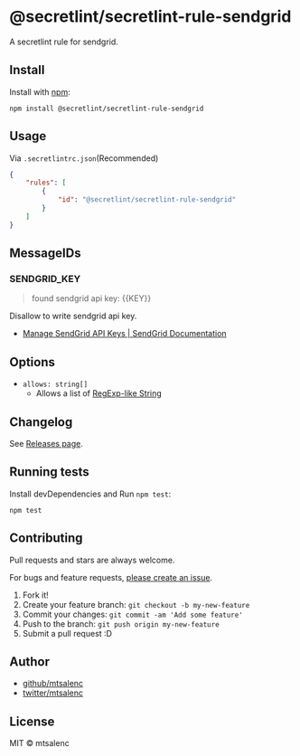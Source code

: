 # @secretlint/secretlint-rule-sendgrid

A secretlint rule for sendgrid.

## Install

Install with [npm](https://www.npmjs.com/):

    npm install @secretlint/secretlint-rule-sendgrid

## Usage

Via `.secretlintrc.json`(Recommended)

```json
{
    "rules": [
        {
            "id": "@secretlint/secretlint-rule-sendgrid"
        }
    ]
}
```

## MessageIDs

### SENDGRID_KEY
> found sendgrid api key: {{KEY}}

Disallow to write sendgrid api key.

- [Manage SendGrid API Keys | SendGrid Documentation](https://sendgrid.com/docs/ui/account-and-settings/api-keys/)

## Options

- `allows: string[]`
    - Allows a list of [RegExp-like String](https://github.com/textlint/regexp-string-matcher#regexp-like-string)

## Changelog

See [Releases page](https://github.com/secretlint/secretlint/releases).

## Running tests

Install devDependencies and Run `npm test`:

    npm test

## Contributing

Pull requests and stars are always welcome.

For bugs and feature requests, [please create an issue](https://github.com/secretlint/secretlint/issues).

1. Fork it!
2. Create your feature branch: `git checkout -b my-new-feature`
3. Commit your changes: `git commit -am 'Add some feature'`
4. Push to the branch: `git push origin my-new-feature`
5. Submit a pull request :D

## Author

- [github/mtsalenc](https://github.com/mtsalenc)
- [twitter/mtsalenc](https://twitter.com/mtsalenc)

## License

MIT © mtsalenc
